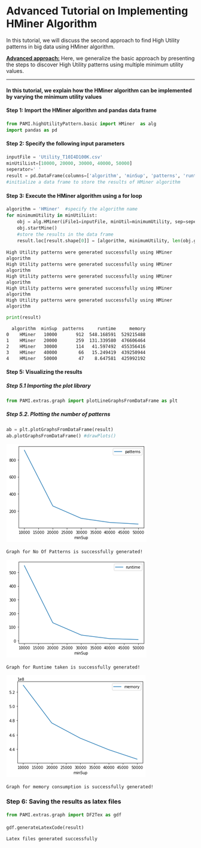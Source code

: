 # Advanced Tutorial on Implementing HMiner Algorithm

In this tutorial, we will discuss the second approach to find High Utility patterns in big data using HMiner algorithm.

[__Advanced approach:__](#advApproach) Here, we generalize the basic approach by presenting the steps to discover High Utility patterns using multiple minimum utility values.

***

#### In this tutorial, we explain how the HMiner algorithm  can be implemented by varying the minimum utility values

#### Step 1: Import the HMiner algorithm and pandas data frame

```python
from PAMI.highUtilityPattern.basic import HMiner  as alg
import pandas as pd
```

#### Step 2: Specify the following input parameters


```python
inputFile = 'Utility_T10I4D100K.csv'
minUtilList=[10000, 20000, 30000, 40000, 50000]
seperator=' '      
result = pd.DataFrame(columns=['algorithm', 'minSup', 'patterns', 'runtime', 'memory']) 
#initialize a data frame to store the results of HMiner algorithm
```

#### Step 3: Execute the HMiner algorithm using a for loop


```python
algorithm = 'HMiner'  #specify the algorithm name
for minimumUtility in minUtilList:
    obj = alg.HMiner(iFile1=inputFile, minUtil=minimumUtility, sep=seperator)
    obj.startMine()
    #store the results in the data frame
    result.loc[result.shape[0]] = [algorithm, minimumUtility, len(obj.getPatterns()), obj.getRuntime(), obj.getMemoryRSS()]
```

    High Utility patterns were generated successfully using HMiner algorithm
    High Utility patterns were generated successfully using HMiner algorithm
    High Utility patterns were generated successfully using HMiner algorithm
    High Utility patterns were generated successfully using HMiner algorithm
    High Utility patterns were generated successfully using HMiner algorithm



```python
print(result)
```

      algorithm  minSup  patterns     runtime     memory
    0    HMiner   10000       912  548.168591  529215488
    1    HMiner   20000       259  131.339580  476606464
    2    HMiner   30000       114   41.597492  455356416
    3    HMiner   40000        66   15.249419  439250944
    4    HMiner   50000        47    8.647581  425992192


#### Step 5: Visualizing the results

##### Step 5.1 Importing the plot library


```python
from PAMI.extras.graph import plotLineGraphsFromDataFrame as plt
```

##### Step 5.2. Plotting the number of patterns


```python
ab = plt.plotGraphsFromDataFrame(result)
ab.plotGraphsFromDataFrame() #drawPlots()
```


    
![png](output_15_0.png)
    


    Graph for No Of Patterns is successfully generated!



    
![png](output_15_2.png)
    


    Graph for Runtime taken is successfully generated!



    
![png](output_15_4.png)
    


    Graph for memory consumption is successfully generated!


### Step 6: Saving the results as latex files

```python
from PAMI.extras.graph import DF2Tex as gdf

gdf.generateLatexCode(result)
```

    Latex files generated successfully

